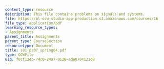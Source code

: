 ```yaml
---
content_type: resource
description: This file contains problems on signals and systems.
file: https://ol-ocw-studio-app-production.s3.amazonaws.com/courses/16-01-unified-engineering-i-ii-iii-iv-fall-2005-spring-2006/f0cf12eb74c024a70126ada8704121d8_s01_ps07_spring04.pdf
file_type: application/pdf
learning_resource_types:
- Assignments
parent_title: Assignments
parent_type: CourseSection
resourcetype: Document
title: s01_ps07_spring04.pdf
type: OCWFile
uid: f0cf12eb-74c0-24a7-0126-ada8704121d8
---
```

